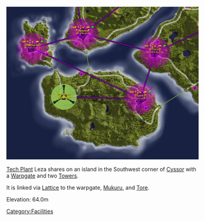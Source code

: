 ![](images/Leza_Mukuru_Map.jpg "Leza_Mukuru_Map.jpg")

[Tech Plant](Tech_Plant.md) Leza shares on an island in the
Southwest corner of [Cyssor](Cyssor.md) with a
[Warpgate](Warpgate.md) and two [Towers](Towers.md).

It is linked via [Lattice](Lattice.md) to the warpgate,
[Mukuru](Mukuru.md), and [Tore](Tore.md).

Elevation: 64.0m

[Category:Facilities](Category:Facilities.md)
